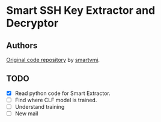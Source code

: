# Smart SSH Key Extractor and Decryptor

## Authors

[Original code repository](https://github.com/smartvmi/Smart-and-Naive-SSH-Key-Extraction) by [smartvmi](https://github.com/smartvmi).

## TODO

* [X] Read python code for Smart Extractor.
* [ ] Find where CLF model is trained.
* [ ] Understand training
* [ ] New mail
